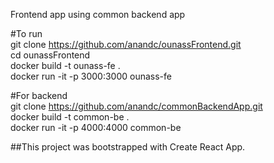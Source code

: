 Frontend app using common backend app

#To run  
git clone https://github.com/anandc/ounassFrontend.git  
cd ounassFrontend  
docker build -t ounass-fe .  
docker run -it -p 3000:3000 ounass-fe  

#For backend  
git clone https://github.com/anandc/commonBackendApp.git  
docker build -t common-be .  
docker run -it -p 4000:4000 common-be  

##This project was bootstrapped with Create React App.
